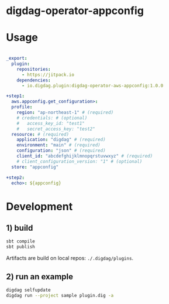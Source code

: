 # digdag-operator-appconfig

# Usage

```yaml

_export:
  plugin:
    repositories:
      - https://jitpack.io
    dependencies:
      - io.digdag.plugin:digdag-operator-aws-appconfig:1.0.0

+step1:
  aws.appconfig.get_configuration>:
  profile:
    region: "ap-northeast-1" # (required)
    # credentials: # (optional)
    #   access_key_id: "test1"
    #   secret_access_key: "test2"
  resource: # (required)
    application: "digdag" # (required)
    environment: "main" # (required)
    configuration: "json" # (required)
    client_id: "abcdefghijklmnopqrstuvwxyz" # (required)
    # client_configuration_version: "1" # (optional)
  store: "appconfig"

+step2:
  echo>: ${appconfig}

```

# Development

## 1) build

```sh
sbt compile
sbt publish
```

Artifacts are build on local repos: `./.digdag/plugins`.

## 2) run an example

```sh
digdag selfupdate
digdag run --project sample plugin.dig -a
```
